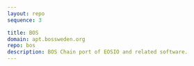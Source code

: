```yaml
---
layout: repo
sequence: 3

title: BOS
domain: apt.bossweden.org
repo: bos
description: BOS Chain port of EOSIO and related software.
---
```

